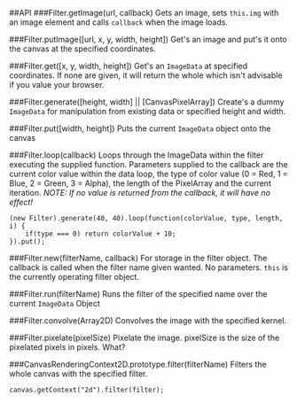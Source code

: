 ##API
###Filter.getImage(url, callback)
Gets an image, sets `this.img` with an image element and calls `callback` when the image loads.

###Filter.putImage([url, x, y, width, height])
Get's an image and put's it onto the canvas at the specified coordinates.

###Filter.get([x, y, width, height])
Get's an `ImageData` at specified coordinates. If none are given, it will return the whole which isn't advisable if you value your browser.

###Filter.generate([height, width] || [CanvasPixelArray])
Create's a dummy `ImageData` for manipulation from existing data or specified height and width.

###Filter.put([width, height])
Puts the current `ImageData` object onto the canvas

###Filter.loop(callback)
Loops through the ImageData within the filter executing the supplied function. Parameters supplied to the callback are the current color value within the data loop, the type of color value (0 = Red, 1 = Blue, 2 = Green, 3 = Alpha), the length of the PixelArray and the current iteration. _NOTE: If no value is returned from the callback, it will have no effect!_

	(new Filter).generate(40, 40).loop(function(colorValue, type, length, i) {
		if(type === 0) return colorValue + 10;
	}).put();

###Filter.new(filterName, callback)
For storage in the filter object. The callback is called when the filter name given wanted. No parameters. `this` is the currently operating filter object.

###Filter.run(filterName)
Runs the filter of the specified name over the current `ImageData` Object

###Filter.convolve(Array2D)
Convolves the image with the specified kernel.

###Filter.pixelate(pixelSize)
Pixelate the image. pixelSize is the size of the pixelated pixels in pixels. What?

###CanvasRenderingContext2D.prototype.filter(filterName)
Filters the whole canvas with the specified filter.
	
	canvas.getContext("2d").filter(filter);


